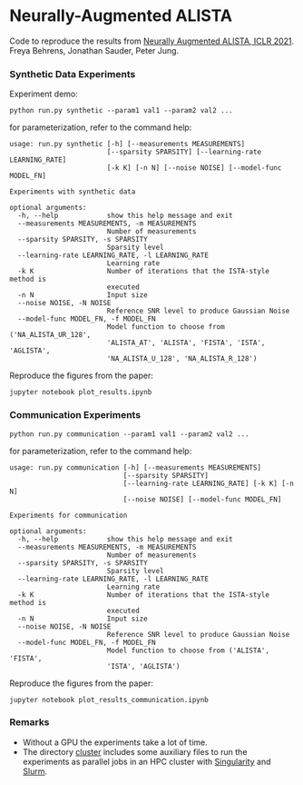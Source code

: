 # Neurally-Augmented ALISTA

Code to reproduce the results from [Neurally Augmented ALISTA, ICLR 2021](https://openreview.net/forum?id=q_S44KLQ_Aa).
Freya Behrens, Jonathan Sauder, Peter Jung.

### Synthetic Data Experiments

Experiment demo:
```console
python run.py synthetic --param1 val1 --param2 val2 ...
```
for parameterization, refer to the command help:
```console
usage: run.py synthetic [-h] [--measurements MEASUREMENTS]                   
                        [--sparsity SPARSITY] [--learning-rate LEARNING_RATE]
                        [-k K] [-n N] [--noise NOISE] [--model-func MODEL_FN]

Experiments with synthetic data

optional arguments:
  -h, --help            show this help message and exit
  --measurements MEASUREMENTS, -m MEASUREMENTS
                        Number of measurements
  --sparsity SPARSITY, -s SPARSITY
                        Sparsity level
  --learning-rate LEARNING_RATE, -l LEARNING_RATE
                        Learning rate
  -k K                  Number of iterations that the ISTA-style method is
                        executed
  -n N                  Input size
  --noise NOISE, -N NOISE
                        Reference SNR level to produce Gaussian Noise
  --model-func MODEL_FN, -f MODEL_FN
                        Model function to choose from ('NA_ALISTA_UR_128',
                        'ALISTA_AT', 'ALISTA', 'FISTA', 'ISTA', 'AGLISTA',
                        'NA_ALISTA_U_128', 'NA_ALISTA_R_128')
```

Reproduce the figures from the paper:
```console
jupyter notebook plot_results.ipynb
```

### Communication Experiments

```console
python run.py communication --param1 val1 --param2 val2 ...
```
for parameterization, refer to the command help:
```console
usage: run.py communication [-h] [--measurements MEASUREMENTS]
                            [--sparsity SPARSITY]
                            [--learning-rate LEARNING_RATE] [-k K] [-n N]
                            [--noise NOISE] [--model-func MODEL_FN]

Experiments for communication

optional arguments:
  -h, --help            show this help message and exit
  --measurements MEASUREMENTS, -m MEASUREMENTS
                        Number of measurements
  --sparsity SPARSITY, -s SPARSITY
                        Sparsity level
  --learning-rate LEARNING_RATE, -l LEARNING_RATE
                        Learning rate
  -k K                  Number of iterations that the ISTA-style method is
                        executed
  -n N                  Input size
  --noise NOISE, -N NOISE
                        Reference SNR level to produce Gaussian Noise
  --model-func MODEL_FN, -f MODEL_FN
                        Model function to choose from ('ALISTA', 'FISTA',
                        'ISTA', 'AGLISTA')
```

Reproduce the figures from the paper:
```console
jupyter notebook plot_results_communication.ipynb
```


### Remarks

- Without a GPU the experiments take a lot of time.
- The directory [cluster](./cluster) includes some auxiliary files to run the experiments
as parallel jobs in an HPC cluster with
[Singularity](https://docs.sylabs.io/guides/3.6/user-guide/) and [Slurm](https://slurm.schedmd.com/).
